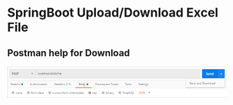 # SpringBoot Upload/Download Excel File

## Postman help for Download

![](https://raw.githubusercontent.com/Ravishankarcode/SpringBoot/master/springboot-UploadDownloadExcelFile/images/Postman.PNG)
